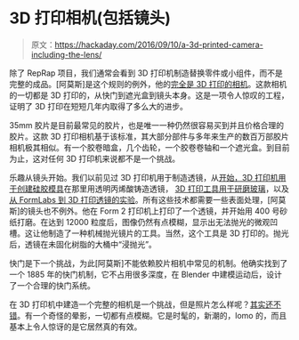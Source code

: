 # 3D 打印相机(包括镜头)

> 原文：<https://hackaday.com/2016/09/10/a-3d-printed-camera-including-the-lens/>

除了 RepRap 项目，我们通常会看到 3D 打印机制造替换零件或小组件，而不是完整的成品。[阿莫斯]是这个规则的例外，他的[完全是 3D 打印的相机](http://amosdudley.com/weblog/SLO-Camera)。这款相机的一切都是 3D 打印的，从快门到遮光盒到镜头本身。这是一项令人惊叹的工程，证明了 3D 打印在短短几年内取得了多么大的进步。

35mm 胶片是目前最常见的胶片，也是唯一一种仍然很容易买到并且价格合理的胶片。这款 3D 打印相机基于该标准，其大部分部件与多年来生产的数百万部胶片相机极其相似。有一个胶卷暗盒，几个齿轮，一个胶卷卷轴和一个遮光盒。到目前为止，这对任何 3D 打印机来说都不是一个挑战。

乐趣从镜头开始。我们以前见过 3D 打印机用于制造透镜，从[开始，3D 打印机用于创建硅胶模具](http://hackaday.com/2015/11/09/3d-printed-eyeglasses-vr-lenses/)在那里用透明丙烯酸铸造透镜， [3D 打印工具用于研磨玻璃](http://hackaday.com/2014/07/12/one-small-step-for-magnification-one-giant-leap-for-home-lens-manufacturing/)，以及[从 FormLabs 到 3D 打印透镜的实验](http://hackaday.com/2014/12/13/3d-printed-lenses-open-up-possibilities/)。所有这些技术都需要一些表面处理，[阿莫斯]的镜头也不例外。他在 Form 2 打印机上打印了一个透镜，并开始用 400 号砂纸打磨。在达到 12000 粒度后，图像仍然有点模糊，显示出无法抛光的微观凹槽。这让他制造了一种机械抛光镜片的工具。当然，这个工具是 3D 打印的。抛光后，透镜在未固化树脂的大桶中“浸抛光”。

快门是下一个挑战，为此[阿莫斯]不能依赖胶片相机中常见的机制。他确实找到了一个 1885 年的快门机制，它不占用很多深度，在 Blender 中建模运动后，设计了一个合理的快门系统。

在 3D 打印机中建造一个完整的相机是一个挑战，但是照片怎么样呢？[其实还不错](https://www.flickr.com//photos/49572702@N02/albums/72157671585731802/show)。有一个奇怪的晕影，一切都有点模糊。它是时髦的，新潮的，lomo 的，而且基本上令人惊讶的是它居然真的有效。